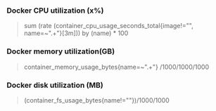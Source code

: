 
### Docker CPU utilization (x%)

> sum (rate (container_cpu_usage_seconds_total{image!="", name=~".+"}[3m])) by (name) * 100

### Docker memory utilization(GB)

> container_memory_usage_bytes{name=~".+"} /1000/1000/1000

### Docker disk utilization (MB)

> (container_fs_usage_bytes{name!=""})/1000/1000

